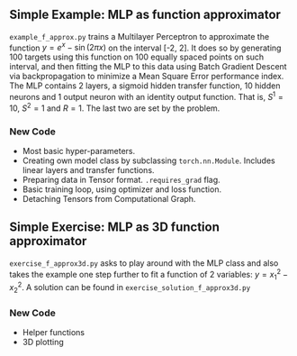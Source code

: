 ## Simple Example: MLP as function approximator

`example_f_approx.py` trains a Multilayer Perceptron to approximate the function $y = e^x - \sin(2 \pi x)$ on the interval [-2, 2]. It does so by generating 100 targets using this function on 100 equally spaced points on such interval, and then fitting the MLP to this data using Batch Gradient Descent via backpropagation to minimize a Mean Square Error performance index. The MLP contains 2 layers, a sigmoid hidden transfer function, 10 hidden neurons and 1 output neuron with an identity output function. That is, $S^1 = 10$, $S^2 = 1$ and $R=1$. The last two are set by the problem.

### New Code

- Most basic hyper-parameters.
- Creating own model class by subclassing `torch.nn.Module`. Includes linear layers and transfer functions.
- Preparing data in Tensor format. `.requires_grad` flag.
- Basic training loop, using optimizer and loss function.
- Detaching Tensors from Computational Graph.

## Simple Exercise: MLP as 3D function approximator

`exercise_f_approx3d.py` asks to play around with the MLP class and also takes the example one step further to fit a function of 2 variables: $y = x_1^2 - x_2^2$. A solution can be found in `exercise_solution_f_approx3d.py`

### New Code

- Helper functions
- 3D plotting